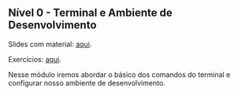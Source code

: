 ## Nível 0 - Terminal e Ambiente de Desenvolvimento

Slides com material: [aqui](https://slides.com/pedromello/adt-dev-0).

Exercícios: [aqui](Exercícios/README.md).

Nesse módulo iremos abordar o básico dos comandos do terminal e configurar nosso ambiente de desenvolvimento.
